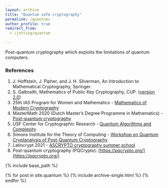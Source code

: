 ```yaml
---
layout: archive
title: "Quantum safe cryptography"
permalink: /quantum/
author_profile: true
redirect_from:
  - /jotting/quantum
  
---
```


Post-quantum cryptography which exploits the limitations of quantum computers.

### References
1. J. Hoffstein, J. Pipher, and J. H. Silverman, An Introduction to Mathematical Cryptography, Springer.
2. S. Galbraith, Mathematics of Public Key Cryptography, CUP. ([version 2.0](https://www.math.auckland.ac.nz/~sgal018/crypto-book/crypto-book.html))
3. 25th IAS Program for Women and Mathematics - [Mathematics of Modern Cryptography](https://www.ias.edu/math/wam/2018)
4. MasterMath 2020 (Dutch Master’s Degree Programme in Mathematics) - [Post-quantum cryptography](https://hyperelliptic.org/tanja/teaching/pqcrypto21/)
5. USF Center for Cryptographic Research - [Quantum Algorithms and Complexity](https://www.usf-crypto.org/mat-4930/)
6. Simons Institute for the Theory of Computing - [Workshop on Quantum Cryptanalysis of Post-Quantum Cryptography](https://simons.berkeley.edu/workshops/lattices2020-quantum2020-joint) 
7. Latincrypt 2021 - [ASCRYPTO cryptography summer school](https://www.urosario.edu.co/ascrypto/home/)
8. Post-quantum cryptography (PQCrypto): [https://pqcrypto.org/](https://pqcrypto.org/)

{% include base_path %}


{% for post in site.quantum %}
  {% include archive-single.html %}
{% endfor %}
